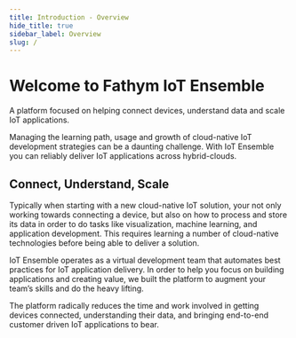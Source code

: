 ```yaml
---
title: Introduction - Overview
hide_title: true
sidebar_label: Overview
slug: /
---
```


# Welcome to Fathym IoT Ensemble

A platform focused on helping connect devices, understand data and scale IoT applications.

Managing the learning path, usage and growth of cloud-native IoT development strategies can be a daunting challenge. With IoT Ensemble you can reliably deliver IoT applications across hybrid-clouds.

## Connect, Understand, Scale

Typically when starting with a new cloud-native IoT solution, your not only working towards connecting a device, but also on how to process and store its data in order to do tasks like visualization, machine learning, and application development.  This requires learning a number of cloud-native technologies before being able to deliver a solution.

IoT Ensemble operates as a virtual development team that automates best practices for IoT application delivery.  In order to help you focus on building applications and creating value, we built the platform to augment your team’s skills and do the heavy lifting.

The platform radically reduces the time and work involved in getting devices connected, understanding their data, and bringing end-to-end customer driven IoT applications to bear.

